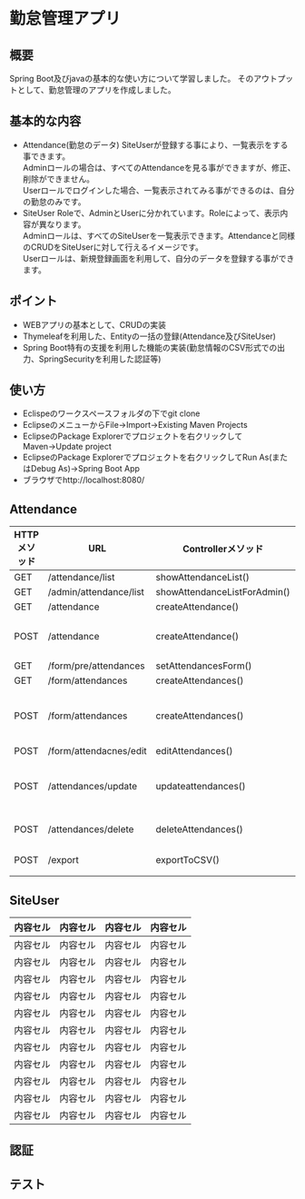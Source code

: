 # 勤怠管理アプリ

## 概要
Spring Boot及びjavaの基本的な使い方について学習しました。
そのアウトプットとして、勤怠管理のアプリを作成しました。

## 基本的な内容
 - Attendance(勤怠のデータ)
SiteUserが登録する事により、一覧表示をする事できます。  
 Adminロールの場合は、すべてのAttendanceを見る事ができますが、修正、削除ができません。  
 Userロールでログインした場合、一覧表示されてみる事ができるのは、自分の勤怠のみです。  
 - SiteUser
Roleで、AdminとUserに分かれています。Roleによって、表示内容が異なります。  
 Adminロールは、すべてのSiteUserを一覧表示できます。Attendanceと同様のCRUDをSiteUserに対して行えるイメージです。  
 Userロールは、新規登録画面を利用して、自分のデータを登録する事ができます。
## ポイント
 - WEBアプリの基本として、CRUDの実装
 - Thymeleafを利用した、Entityの一括の登録(Attendance及びSiteUser)
 - Spring Boot特有の支援を利用した機能の実装(勤怠情報のCSV形式での出力、SpringSecurityを利用した認証等)
## 使い方
 - Eclispeのワークスペースフォルダの下でgit clone
 - EclipseのメニューからFile→Import→Existing Maven Projects
 - EclipseのPackage Explorerでプロジェクトを右クリックしてMaven→Update project
 - EclipseのPackage Explorerでプロジェクトを右クリックしてRun As(またはDebug As)→Spring Boot App
 - ブラウザでhttp://localhost:8080/
## Attendance
| HTTPメソッド | URL | Controllerメソッド | テンプレート |
| ------------- | ------------- | ------------- | ------------- |
| GET | /attendance/list | showAttendanceList() | attendanceList.html |
| GET | /admin/attendance/list | showAttendanceListForAdmin() | attendanceList.html |
| GET | /attendance | createAttendance() | attendanceForm.html |
| POST | /attendance | createAttendance() | 成功時は /attendance/listへリダイレクト。失敗時は、attendanceForm.html|
| GET | /form/pre/attendances | setAttendancesForm() | preAttendancesForm.html |
| GET | /form/attendances | createAttendances() | attendancesForm.html |
| POST | /form/attendances | createAttendances() | 成功時は/attendance/listへリダイレクト。失敗時は、attendancesForm.html |
| POST | /form/attendacnes/edit | editAttendances() | attendancesForm.html |
| POST | /attendances/update | updateattendances() | 成功時は、/attendance/listへリダイレクト。失敗時は、attendancesForm.html
| POST | /attendances/delete | deleteAttendances() | /attendance/listへリダイレクト |
| POST | /export | exportToCSV() | /attendance/listへリダイレクト |
## SiteUser
| 内容セル | 内容セル | 内容セル | 内容セル |
| ------------- | ------------- | ------------- | ------------- |
| 内容セル | 内容セル | 内容セル | 内容セル |
| 内容セル | 内容セル | 内容セル | 内容セル |
| 内容セル | 内容セル | 内容セル | 内容セル |
| 内容セル | 内容セル | 内容セル | 内容セル |
| 内容セル | 内容セル | 内容セル | 内容セル |
| 内容セル | 内容セル | 内容セル | 内容セル |
| 内容セル | 内容セル | 内容セル | 内容セル |
| 内容セル | 内容セル | 内容セル | 内容セル |
| 内容セル | 内容セル | 内容セル | 内容セル |
| 内容セル | 内容セル | 内容セル | 内容セル |
| 内容セル | 内容セル | 内容セル | 内容セル |
## 認証
## テスト

